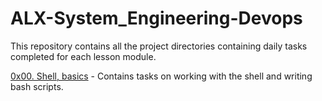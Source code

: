 # ALX-System_Engineering-Devops

This repository contains all the project directories containing daily tasks completed for each lesson module.

[0x00. Shell, basics](./0x00-shell_basics/) - Contains tasks on working with the shell and writing bash scripts.



